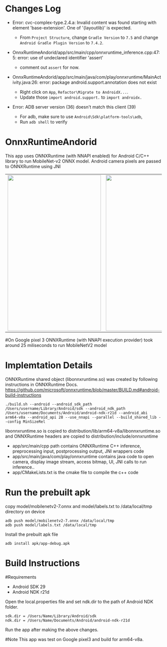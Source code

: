 # Changes Log

- Error: cvc-complex-type.2.4.a: Invalid content was found starting with element 'base-extension'. One of '{layoutlib}' is expected.

  - From `Project Structure`, change `Gradle Version` to `7.5` and change `Android Gradle Plugin Version` to `7.4.2`.

- OnnxRuntimeAndorid/app/src/main/cpp/onnxruntime_inference.cpp:47:5: error: use of undeclared identifier 'assert'

  - comment out `assert` for now.

- OnnxRuntimeAndorid/app/src/main/java/com/play/onnxruntime/MainActivity.java:26: error: package android.support.annotation does not exist
  
  - Right click on `App`, `Refactor\Migrate to AndroidX...`.
  - Update those `import android.support.` to `import androidx.`

- Error: ADB server version (36) doesn't match this client (39)

  - For adb, make sure to use `Android\Sdk\platform-tools\adb`, 
  - Run `adb shell` to verify

# OnnxRuntimeAndorid

This app uses ONNXRuntime (with NNAPI enabled) for Android C/C++ library to run MobileNet-v2 ONNX model. Android camera pixels are passed to ONNXRuntime using JNI

  <table>
    <tr>
      <td>
        <img src="./imgs/laptop.png" width="300" height="500">
      </td>
      <td>
        <img src="./imgs/lamp.png" width="300" height="500">
      </td>
      <td>
        <img src="./imgs/bottle.png" width="300" height="500">
      </td>
    </tr>
  </table>


 #On Google pixel 3 ONNXRuntime (with NNAPI execution provider) took around 25 miliseconds to run MobileNetV2 model

# Implemtation Details

ONNXRuntime shared object (libonnxruntime.so) was created by following instructions in ONNXRuntime Docs.
https://github.com/microsoft/onnxruntime/blob/master/BUILD.md#android-build-instructions

    ./build.sh --android --android_sdk_path /Users/username/Library/Android/sdk --android_ndk_path /Users/username/Documents/Android/android-ndk-r21d --android_abi arm64-v8a --android_api 28 --use_nnapi --parallel --build_shared_lib --config MinSizeRel


libonnxruntime.so is copied to distribution/lib/arm64-v8a/libonnxruntime.so and ONNXRuntime headers are copied to distribution/include/onnxruntime

 - app/src/main/cpp path contains ONNXRuntime C++ inference, preprocessing input, postprocessing output, JNI wrappers code
 - app/src/main/java/com/play/onnxruntime contains java code to open camera, display image stream, access bitmap, UI, JNI calls to run inference..
 - app/CMakeLists.txt is the cmake file to compile the c++ code

# Run the prebuilt apk 
copy model/mobilenetv2-7.onnx and model/labels.txt to /data/local/tmp directory on device

    adb push model/mobilenetv2-7.onnx /data/local/tmp
    adb push model/labels.txt /data/local/tmp

Install the prebuilt apk file

    adb install apk/app-debug.apk


# Build Instructions

#Requirements
 - Android SDK 29
 - Android NDK r21d

Open the local.properties file and set ndk.dir to the path of Android NDK folder.

    sdk.dir = /Users/Name/Library/Android/sdk
    ndk.dir = /Users/Name/Documents/Android/android-ndk-r21d

Run the app after making the above changes.

#Note
This app was test on Google pixel3 and build for arm64-v8a.

